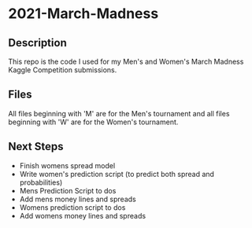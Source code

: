 # 2021-March-Madness

## Description

This repo is the code I used for my Men's and Women's March Madness Kaggle Competition submissions.

## Files

All files beginning with 'M' are for the Men's tournament and all files beginning with 'W' are for the Women's tournament.


## Next Steps

- Finish womens spread model
- Write women's prediction script (to predict both spread and probabilities)
- Mens Prediction Script to dos
- Add mens money lines and spreads
- Womens prediction script to dos
- Add womens money lines and spreads
